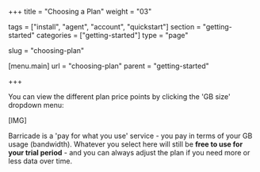 +++
title = "Choosing a Plan"
weight = "03"

tags = ["install", "agent", "account", "quickstart"]
section = "getting-started"
categories = ["getting-started"]
type = "page"

slug = "choosing-plan"

[menu.main]
    url = "choosing-plan"
    parent = "getting-started"

+++

You can view the different plan price points by clicking the 'GB size' dropdown menu:

[IMG]

Barricade is a 'pay for what you use' service - you pay in terms of your GB usage (bandwidth). Whatever you select here will still be **free to use for your trial period** - and you can always adjust the plan if you need more or less data over time.
